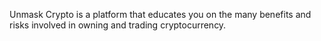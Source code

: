 Unmask Crypto is a platform that educates you on the many benefits and risks involved in owning and trading cryptocurrency.